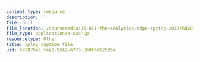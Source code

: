 ```yaml
---
content_type: resource
description: ''
file: null
file_location: /coursemedia/15-071-the-analytics-edge-spring-2017/6d287b45f4e25242b7701b9f6a525d9a_3cN7bSffVm4.vtt
file_type: application/x-subrip
resourcetype: Other
title: 3play caption file
uid: 6d287b45-f4e2-5242-b770-1b9f6a525d9a
---
```


